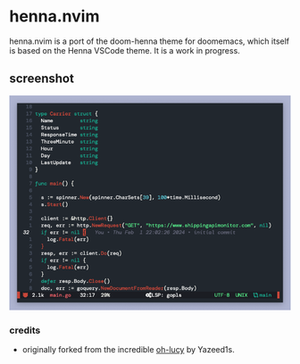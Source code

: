 # henna.nvim

henna.nvim is a port of the doom-henna theme for doomemacs, which itself is based on the Henna VSCode theme. It is a work in progress.

## screenshot

![henna.nvim screenshot](assets/go.png)

### credits

- originally forked from the incredible [oh-lucy](https://github.com/Yazeed1s/oh-lucy.nvim) by Yazeed1s.
